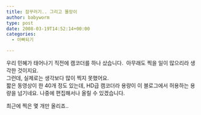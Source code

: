 ```yaml
---
title: 잠꾸러기.. 그리고 똘망이
author: babyworm
type: post
date: 2008-03-19T14:52:14+00:00
categories:
  - 아빠되기

---
```

<div align="center">
</div>

우리 민혜가 태어나기 직전에 캠코더를 하나 샀습니다.  아무래도 찍을 일이 많으리라 생각한 것이지요.  
그런데, 실제로는 생각보다 많이 찍지 못했어요.  
짧은 동영상이 한 40개 정도 있는데, HD급 캠코더라 용량이 이 블로그에서 허용하는 용량을 넘기네요. 나중에 편집해서나 올릴 수 있겠습니다.

최근에 찍은 몇 개만 올리죠..
